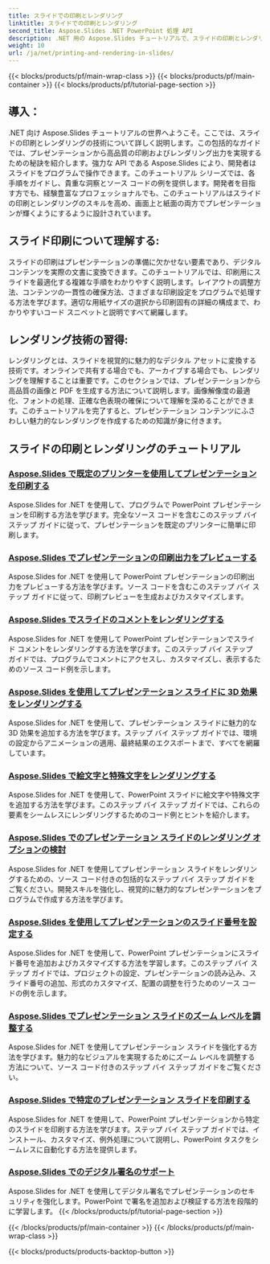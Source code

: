 ```yaml
---
title: スライドでの印刷とレンダリング
linktitle: スライドでの印刷とレンダリング
second_title: Aspose.Slides .NET PowerPoint 処理 API
description: .NET 用の Aspose.Slides チュートリアルで、スライドの印刷とレンダリングのスキルを高めましょう。高品質な出力を実現するテクニックをステップごとに学習します。今すぐスライドの操作を始めましょう。
weight: 10
url: /ja/net/printing-and-rendering-in-slides/
---
```


{{< blocks/products/pf/main-wrap-class >}}
{{< blocks/products/pf/main-container >}}
{{< blocks/products/pf/tutorial-page-section >}}


## 導入：

.NET 向け Aspose.Slides チュートリアルの世界へようこそ。ここでは、スライドの印刷とレンダリングの技術について詳しく説明します。この包括的なガイドでは、プレゼンテーションから高品質の印刷およびレンダリング出力を実現するための秘訣を紹介します。強力な API である Aspose.Slides により、開発者はスライドをプログラムで操作できます。このチュートリアル シリーズでは、各手順をガイドし、貴重な洞察とソース コードの例を提供します。開発者を目指す方でも、経験豊富なプロフェッショナルでも、このチュートリアルはスライドの印刷とレンダリングのスキルを高め、画面上と紙面の両方でプレゼンテーションが輝くようにするように設計されています。

## スライド印刷について理解する:

スライドの印刷はプレゼンテーションの準備に欠かせない要素であり、デジタル コンテンツを実際の文書に変換できます。このチュートリアルでは、印刷用にスライドを最適化する複雑な手順をわかりやすく説明します。レイアウトの調整方法、コンテンツの一貫性の確保方法、さまざまな印刷設定をプログラムで処理する方法を学びます。適切な用紙サイズの選択から印刷固有の詳細の構成まで、わかりやすいコード スニペットと説明ですべて網羅します。

## レンダリング技術の習得:

レンダリングとは、スライドを視覚的に魅力的なデジタル アセットに変換する技術です。オンラインで共有する場合でも、アーカイブする場合でも、レンダリングを理解することは重要です。このセクションでは、プレゼンテーションから高品質の画像と PDF を生成する方法について説明します。画像解像度の最適化、フォントの処理、正確な色表現の確保について理解を深めることができます。このチュートリアルを完了すると、プレゼンテーション コンテンツにふさわしい魅力的なレンダリングを作成するための知識が身に付きます。

## スライドの印刷とレンダリングのチュートリアル
### [Aspose.Slides で既定のプリンターを使用してプレゼンテーションを印刷する](./printing-with-default-printer/)
Aspose.Slides for .NET を使用して、プログラムで PowerPoint プレゼンテーションを印刷する方法を学びます。完全なソース コードを含むこのステップ バイ ステップ ガイドに従って、プレゼンテーションを既定のプリンターに簡単に印刷します。
### [Aspose.Slides でプレゼンテーションの印刷出力をプレビューする](./presentation-print-preview/)
Aspose.Slides for .NET を使用して PowerPoint プレゼンテーションの印刷出力をプレビューする方法を学びます。ソース コードを含むこのステップ バイ ステップ ガイドに従って、印刷プレビューを生成およびカスタマイズします。
### [Aspose.Slides でスライドのコメントをレンダリングする](./rendering-slide-comments/)
Aspose.Slides for .NET を使用して PowerPoint プレゼンテーションでスライド コメントをレンダリングする方法を学びます。このステップ バイ ステップ ガイドでは、プログラムでコメントにアクセスし、カスタマイズし、表示するためのソース コード例を示します。
### [Aspose.Slides を使用してプレゼンテーション スライドに 3D 効果をレンダリングする](./rendering-3d-effects/)
Aspose.Slides for .NET を使用して、プレゼンテーション スライドに魅力的な 3D 効果を追加する方法を学びます。ステップ バイ ステップ ガイドでは、環境の設定からアニメーションの適用、最終結果のエクスポートまで、すべてを網羅しています。
### [Aspose.Slides で絵文字と特殊文字をレンダリングする](./rendering-emoji-special-characters/)
Aspose.Slides for .NET を使用して、PowerPoint スライドに絵文字や特殊文字を追加する方法を学びます。このステップ バイ ステップ ガイドでは、これらの要素をシームレスにレンダリングするためのコード例とヒントを紹介します。
### [Aspose.Slides でのプレゼンテーション スライドのレンダリング オプションの検討](./presentation-render-options/)
Aspose.Slides for .NET を使用してプレゼンテーション スライドをレンダリングするための、ソース コード付きの包括的なステップ バイ ステップ ガイドをご覧ください。開発スキルを強化し、視覚的に魅力的なプレゼンテーションをプログラムで作成する方法を学びます。
### [Aspose.Slides を使用してプレゼンテーションのスライド番号を設定する](./setting-slide-numbers/)
Aspose.Slides for .NET を使用して、PowerPoint プレゼンテーションにスライド番号を追加およびカスタマイズする方法を学習します。このステップ バイ ステップ ガイドでは、プロジェクトの設定、プレゼンテーションの読み込み、スライド番号の追加、形式のカスタマイズ、配置の調整を行うためのソース コードの例を示します。
### [Aspose.Slides でプレゼンテーション スライドのズーム レベルを調整する](./adjusting-zoom-level/)
Aspose.Slides for .NET を使用してプレゼンテーション スライドを強化する方法を学びます。魅力的なビジュアルを実現するためにズーム レベルを調整する方法について、ソース コード付きのステップ バイ ステップ ガイドをご覧ください。
### [Aspose.Slides で特定のプレゼンテーション スライドを印刷する](./printing-specific-slides/)
Aspose.Slides for .NET を使用して、PowerPoint プレゼンテーションから特定のスライドを印刷する方法を学びます。ステップ バイ ステップ ガイドでは、インストール、カスタマイズ、例外処理について説明し、PowerPoint タスクをシームレスに自動化する方法を提供します。
### [Aspose.Slides でのデジタル署名のサポート](./digital-signature-support/)
Aspose.Slides for .NET を使用してデジタル署名でプレゼンテーションのセキュリティを強化します。PowerPoint で署名を追加および検証する方法を段階的に学習します。
{{< /blocks/products/pf/tutorial-page-section >}}

{{< /blocks/products/pf/main-container >}}
{{< /blocks/products/pf/main-wrap-class >}}

{{< blocks/products/products-backtop-button >}}
